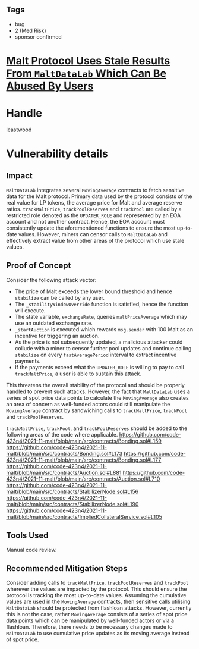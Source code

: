## Tags

- bug
- 2 (Med Risk)
- sponsor confirmed

# [Malt Protocol Uses Stale Results From `MaltDataLab` Which Can Be Abused By Users](https://github.com/code-423n4/2021-11-malt-findings/issues/373) 

# Handle

leastwood


# Vulnerability details

## Impact

`MaltDataLab` integrates several `MovingAverage` contracts to fetch sensitive data for the Malt protocol. Primary data used by the protocol consists of the real value for LP tokens, the average price for Malt and average reserve ratios. `trackMaltPrice`, `trackPoolReserves` and `trackPool` are called by a restricted role denoted as the `UPDATER_ROLE` and represented by an EOA account and not another contract. Hence, the EOA account must consistently update the aforementioned functions to ensure the most up-to-date values. However, miners can censor calls to `MaltDataLab` and effectively extract value from other areas of the protocol which use stale values.

## Proof of Concept

Consider the following attack vector:
- The price of Malt exceeds the lower bound threshold and hence `stabilize` can be called by any user.
- The `_stabilityWindowOverride` function is satisfied, hence the function will execute.
- The state variable, `exchangeRate`, queries `maltPriceAverage` which may use an outdated exchange rate.
- `_startAuction` is executed which rewards `msg.sender` with 100 Malt as an incentive for triggering an auction.
- As the price is not subsequently updated, a malicious attacker could collude with a miner to censor further pool updates and continue calling `stabilize` on every `fastAveragePeriod` interval to extract incentive payments.
- If the payments exceed what the `UPDATER_ROLE` is willing to pay to call `trackMaltPrice`, a user is able to sustain this attack.

This threatens the overall stability of the protocol and should be properly handled to prevent such attacks. However, the fact that `MaltDataLab` uses a series of spot price data points to calculate the `MovingAverage` also creates an area of concern as well-funded actors could still manipulate the `MovingAverage` contract by sandwiching calls to `trackMaltPrice`, `trackPool` and `trackPoolReserves`.

`trackMaltPrice`, `trackPool`, and `trackPoolReserves` should be added to the following areas of the code where applicable.
https://github.com/code-423n4/2021-11-malt/blob/main/src/contracts/Bonding.sol#L159
https://github.com/code-423n4/2021-11-malt/blob/main/src/contracts/Bonding.sol#L173
https://github.com/code-423n4/2021-11-malt/blob/main/src/contracts/Bonding.sol#L177
https://github.com/code-423n4/2021-11-malt/blob/main/src/contracts/Auction.sol#L881
https://github.com/code-423n4/2021-11-malt/blob/main/src/contracts/Auction.sol#L710
https://github.com/code-423n4/2021-11-malt/blob/main/src/contracts/StabilizerNode.sol#L156
https://github.com/code-423n4/2021-11-malt/blob/main/src/contracts/StabilizerNode.sol#L190
https://github.com/code-423n4/2021-11-malt/blob/main/src/contracts/ImpliedCollateralService.sol#L105

## Tools Used

Manual code review.

## Recommended Mitigation Steps

Consider adding calls to `trackMaltPrice`, `trackPoolReserves` and `trackPool` wherever the values are impacted by the protocol. This should ensure the protocol is tracking the most up-to-date values. Assuming the cumulative values are used in the `MovingAverage` contracts, then sensitive calls utilising `MaltDataLab` should be protected from flashloan attacks. However, currently this is not the case, rather `MovingAverage` consists of a series of spot price data points which can be manipulated by well-funded actors or via a flashloan. Therefore, there needs to be necessary changes made to `MaltDataLab` to use cumulative price updates as its moving average instead of spot price.

